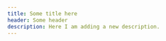 ```yaml
---
title: Some title here
header: Some header
description: Here I am adding a new description.
---
```


